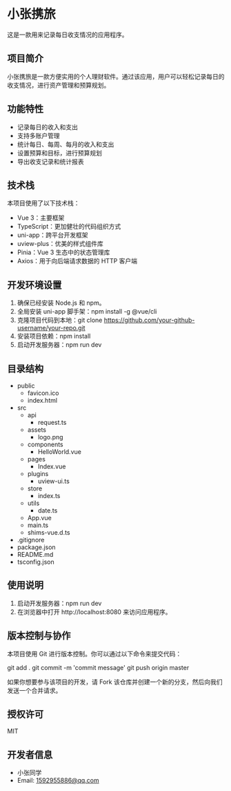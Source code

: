 # 小张携旅

这是一款用来记录每日收支情况的应用程序。

## 项目简介

小张携旅是一款方便实用的个人理财软件。通过该应用，用户可以轻松记录每日的收支情况，进行资产管理和预算规划。

## 功能特性

- 记录每日的收入和支出
- 支持多账户管理
- 统计每日、每周、每月的收入和支出
- 设置预算和目标，进行预算规划
- 导出收支记录和统计报表

## 技术栈

本项目使用了以下技术栈：

- Vue 3：主要框架
- TypeScript：更加健壮的代码组织方式
- uni-app：跨平台开发框架
- uview-plus：优美的样式组件库
- Pinia：Vue 3 生态中的状态管理库
- Axios：用于向后端请求数据的 HTTP 客户端

## 开发环境设置

1. 确保已经安装 Node.js 和 npm。
2. 全局安装 uni-app 脚手架：npm install -g @vue/cli
3. 克隆项目代码到本地：git clone https://github.com/your-github-username/your-repo.git
4. 安装项目依赖：npm install
5. 启动开发服务器：npm run dev

## 目录结构

- public
  - favicon.ico
  - index.html
- src
  - api
    - request.ts
  - assets
    - logo.png
  - components
    - HelloWorld.vue
  - pages
    - Index.vue
  - plugins
    - uview-ui.ts
  - store
    - index.ts
  - utils
    - date.ts
  - App.vue
  - main.ts
  - shims-vue.d.ts
- .gitignore
- package.json
- README.md
- tsconfig.json

## 使用说明

1. 启动开发服务器：npm run dev
2. 在浏览器中打开 http://localhost:8080 来访问应用程序。

## 版本控制与协作

本项目使用 Git 进行版本控制。你可以通过以下命令来提交代码：

git add .
git commit -m 'commit message'
git push origin master

如果你想要参与该项目的开发，请 Fork 该仓库并创建一个新的分支，然后向我们发送一个合并请求。

## 授权许可

MIT

## 开发者信息

- 小张同学
- Email: 1592955886@qq.com
